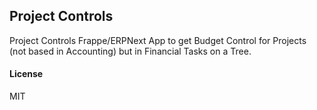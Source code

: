 ## Project Controls

Project Controls
Frappe/ERPNext App to get Budget Control for Projects (not based in Accounting)
but in Financial Tasks on a Tree.

#### License

MIT
